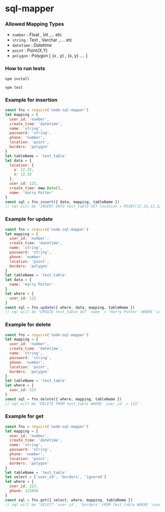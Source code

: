 # sql-mapper

### Allowed Mapping Types

- `number` : Float , Int ,... etc
- `string` : Text , Varchar ,.... etc
- `datetime` : Datetime
- `point` : Point(X,Y)
- `polygon` : Polygon [ {x , y} , {x, y} .... ]

### How to run tests

```
npm install
```

```
npm test
```

### Example for insertion

```js
const fns = require('node-sql-mapper')
let mapping = {
  user_id: 'number',
  create_time: 'datetime',
  name: 'string',
  password: 'string',
  phone: 'number',
  location: 'point',
  borders: 'polygon'
}
let tableName = 'test_table'
let data = {
  location: {
    y: 12.22,
    x: 12.33
  },
  user_id: 123,
  create_time: new Date(),
  name: 'Harry Potter'
}
const sql = fns.insert({ data, mapping, tableName })
// sql will be "INSERT INTO test_table SET location = POINT(12.33,12.22)  `user_id` = 123, `create_time` = 2019-09-20 23:25:59.957, `name` = 'Harry Potter'"
```

### Example for update

```js
const fns = require('node-sql-mapper')
let mapping = {
  user_id: 'number',
  create_time: 'datetime',
  name: 'string',
  password: 'string',
  phone: 'number',
  location: 'point',
  borders: 'polygon'
}
let tableName = 'test_table'
let data = {
  name: 'Harry Potter'
}
let where = {
  user_id: 123
}
const sql = fns.update({ where, data, mapping, tableName })
// sql will be "UPDATE test_table SET `name` = 'Harry Potter' WHERE `user_id` = 123"
```

### Example for delete

```js
const fns = require('node-sql-mapper')
let mapping = {
  user_id: 'number',
  create_time: 'datetime',
  name: 'string',
  password: 'string',
  phone: 'number',
  location: 'point',
  borders: 'polygon'
}
let tableName = 'test_table'
let where = {
  user_id: 123
}
const sql = fns.delete({ where, mapping, tableName })
// sql will be "DELETE FROM test_table WHERE `user_id` = 123"
```

### Example for get

```js
const fns = require('node-sql-mapper')
let mapping = {
  user_id: 'number',
  create_time: 'datetime',
  name: 'string',
  password: 'string',
  phone: 'number',
  location: 'point',
  borders: 'polygon'
}
let tableName = 'test_table'
let select = ['user_id', 'borders', 'ignored']
let where = {
  user_id: 123,
  phone: 123456
}
const sql = fns.get({ select, where, mapping, tableName })
// sql will be "SELECT 'user_id', 'borders' FROM test_table WHERE `user_id` = 123 AND `phone` = 123456"
```
